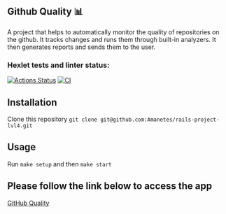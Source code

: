 ## Github Quality 📊
A project that helps to automatically monitor the quality of repositories on the github. It tracks changes and runs them through built-in analyzers. It then generates reports and sends them to the user.

### Hexlet tests and linter status:
[![Actions Status](https://github.com/Amanetes/rails-project-lvl4/workflows/hexlet-check/badge.svg)](https://github.com/Amanetes/rails-project-lvl4/actions)
[![CI](https://github.com/Amanetes/rails-project-lvl4/actions/workflows/main.yml/badge.svg)](https://github.com/Amanetes/rails-project-lvl4/actions/workflows/main.yml)

## Installation

Clone this repository `git clone git@github.com:Amanetes/rails-project-lvl4.git`

## Usage

Run `make setup` and then `make start`

## Please follow the link below to access the app
[GitHub Quality](https://amanetes-github-quality.herokuapp.com/ "The chase is better than the catch.")